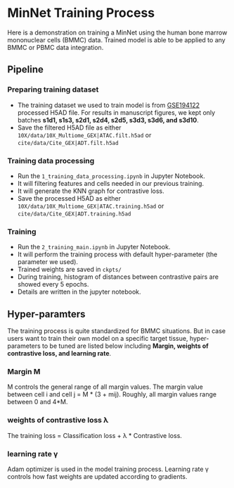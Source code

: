 # MinNet Training Process
Here is a demonstration on training a MinNet using the human bone marrow mononuclear cells (BMMC) data. Trained model is able to be applied to any BMMC or PBMC data integration.

## Pipeline

### Preparing training dataset
* The training dataset we used to train model is from [GSE194122](https://www.ncbi.nlm.nih.gov/geo/query/acc.cgi?acc=GSE194122) processed H5AD file.
For results in manuscript figures, we kept only batches **s1d1, s1s3, s2d1, s2d4, s2d5, s3d3, s3d6, and s3d10**.
* Save the filtered H5AD file as either `10X/data/10X_Multiome_GEX|ATAC.filt.h5ad` or `cite/data/Cite_GEX|ADT.filt.h5ad`

### Training data processing
* Run the `1_training_data_processing.ipynb` in Jupyter Notebook.
* It will filtering features and cells needed in our previous training.
* It will generate the KNN graph for contrastive loss.
* Save the processed H5AD as either `10X/data/10X_Multiome_GEX|ATAC.training.h5ad` or `cite/data/Cite_GEX|ADT.training.h5ad`

### Training
* Run the `2_training_main.ipynb` in Jupyter Notebook.
* It will perform the training process with default hyper-parameter (the parameter we used).
* Trained weights are saved in `ckpts/`
* During training, histogram of distances between contrastive pairs are showed every 5 epochs.
* Details are written in the jupyter notebook.



## Hyper-paramters
The training process is quite standardized for BMMC situations. But in case users want to train their own model on a specific target tissue, hyper-parameters to be tuned are listed below including **Margin, weights of contrastive loss, and learning rate**.

### Margin M
M controls the general range of all margin values. The margin value between cell i and cell j = M * (3 + mij).
Roughly, all margin values range between 0 and 4*M.

### weights of contrastive loss &lambda;
The training loss = Classification loss + &lambda; * Contrastive loss.

### learning rate &gamma;
Adam optimizer is used in the model training process. Learning rate &gamma; controls how fast weights are updated according to gradients.




